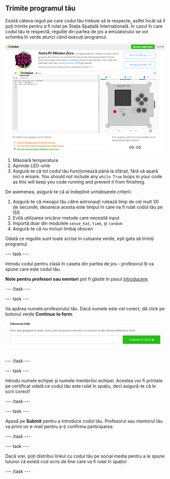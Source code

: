 ## Trimite programul tău

Există câteva reguli pe care codul tău trebuie să le respecte, astfel încât să îl poți trimite pentru a fi rulat pe Stația Spațială Internațională. În cazul în care codul tău le respectă, regulile din partea de jos a emulatorului se vor schimba în verde atunci când execuți programul.

![Validare](images/validation.png)

1. Măsoară temperatura
2. Aprinde LED-urile
3. Asigură-te că tot codul tău funcționează până la sfârșit, fără să apară nici o eroare. You should not include any `while True` loops in your code as this will keep you code running and prevent it from finishing.

De asemenea, asigură-te că ai îndeplinit următoarele criterii:

1. Asigură-te că mesajul tău către astronauți rulează timp de cel mult 30 de secunde, deoarece acesta este timpul în care va fi rulat codul tău pe ISS
2. Evită utilizarea oricăror metode care necesită input
3. Importă doar din modulele `sense_hat`, `time`, și `random`
4. Asigură-te că nu incluzi limbaj obscen

Odată ce regulile sunt toate scrise în culoarea verde, ești gata să trimiți programul.

\--- task \---

Introdu codul pentru clasă în caseta din partea de jos - profesorul îți va spune care este codul tău.

**Note pentru profesori sau mentori** pot fi găsite în pasul [Introducere](https://projects.raspberrypi.org/en/projects/astro-pi-mission-zero/1).

\--- /task \---

\--- task \---

Va apărea numele profesorului tău. Dacă numele este cel corect, dă click pe butonul verde **Continue to form**.

![Continuă spre formular](images/continue-to-form.png)

\--- /task \---

\--- task \---

Introdu numele echipei și numele membrilor echipei. Acestea vor fi printate pe certificat odată ce codul tău este rulat în spațiu, deci asigură-te că le scrii corect!

\--- /task \---

\--- task \---

Apasă pe **Submit** pentru a introduce codul tău. Profesorul sau mentorul tău va primi un e-mail pentru a-ți confirma participarea.

\--- /task \---

\--- task \---

Dacă vrei, poți distribui linkul cu codul tău pe social media pentru a le spune tuturor că există cod scris de tine care va fi rulat în spațiu!

\--- /task \---